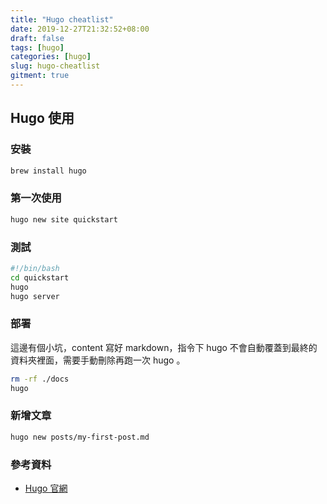 ```yaml
---
title: "Hugo cheatlist"
date: 2019-12-27T21:32:52+08:00
draft: false
tags: [hugo]
categories: [hugo]
slug: hugo-cheatlist
gitment: true
---
```


## Hugo 使用

### 安裝

```bash
brew install hugo
```

### 第一次使用

```bash
hugo new site quickstart
```

### 測試

```bash
#!/bin/bash
cd quickstart
hugo
hugo server
```

### 部署

這邊有個小坑，content 寫好 markdown，指令下 hugo 不會自動覆蓋到最終的資料夾裡面，需要手動刪除再跑一次 hugo 。

```bash
rm -rf ./docs
hugo
```

### 新增文章

```bash
hugo new posts/my-first-post.md
```

### 參考資料

- [Hugo 官網](https://gohugo.io/getting-started/quick-start/)
